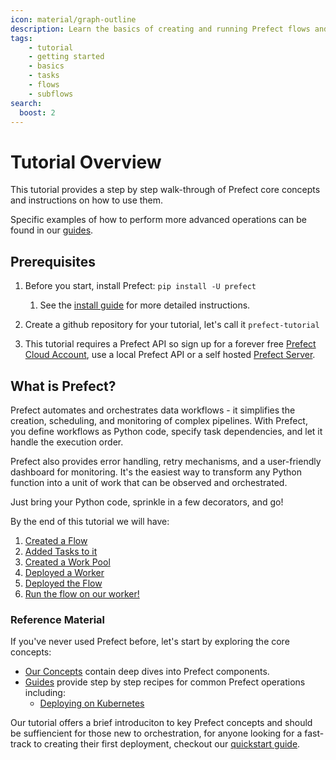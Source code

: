 ```yaml
---
icon: material/graph-outline
description: Learn the basics of creating and running Prefect flows and tasks.
tags:
    - tutorial
    - getting started
    - basics
    - tasks
    - flows
    - subflows
search:
  boost: 2
---
```

# Tutorial Overview

This tutorial provides a step by step walk-through of Prefect core concepts and instructions on how to use them.

Specific examples of how to perform more advanced operations can be found in our [guides](/guides/).

## Prerequisites

1. Before you start, install Prefect: `pip install -U prefect`
      1. See the [install guide](/getting-started/installation/) for more detailed instructions.

2. Create a github repository for your tutorial, let's call it `prefect-tutorial`

3. This tutorial requires a Prefect API so sign up for a forever free [Prefect Cloud Account](https://app.prefect.cloud/), use a local Prefect API or a self hosted [Prefect Server](/host/).

## What is Prefect?

Prefect automates and orchestrates data workflows - it simplifies the creation, scheduling, and monitoring of complex pipelines. With Prefect, you define workflows as Python code, specify task dependencies, and let it handle the execution order.

Prefect also provides error handling, retry mechanisms, and a user-friendly dashboard for monitoring. It's the easiest way to transform any Python function into a unit of work that can be observed and orchestrated.

Just bring your Python code, sprinkle in a few decorators, and go!

By the end of this tutorial we will have:

1. [Created a Flow](/tutorial/flows/)
2. [Added Tasks to it](/tutorial/tasks/)
3. [Created a Work Pool](/tutorial/deployments/)
4. [Deployed a Worker](/tutorial/deployments/)
5. [Deployed the Flow](/tutorial/deploying/)
6. [Run the flow on our worker!](/tutorial/deployments/)


### Reference Material
If you've never used Prefect before, let's start by exploring the core concepts:

- [Our Concepts](/concepts/) contain deep dives into Prefect components.
- [Guides](/guides/) provide step by step recipes for common Prefect operations including:
    - [Deploying on Kubernetes](/guides/deployment/helm-worker/)

Our tutorial offers a brief introduciton to key Prefect concepts and should be suffiencient for those new to orchestration, for anyone looking for a fast-track to creating their first deployment, checkout our [quickstart guide](/tutorial/deployment_quickstart/).

